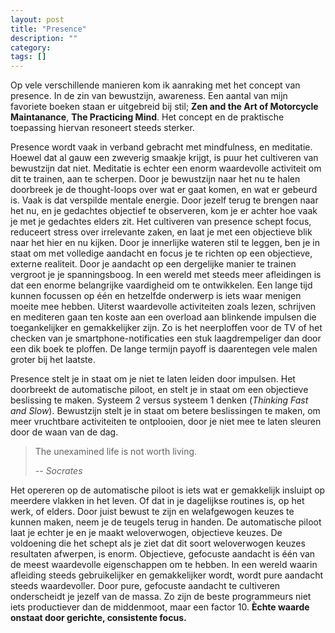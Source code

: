 ```yaml
---
layout: post
title: "Presence"
description: ""
category: 
tags: []
---
```


Op vele verschillende manieren kom ik aanraking met het concept van presence. In de zin van bewustzijn, awareness. Een aantal van mijn favoriete boeken staan er uitgebreid bij stil; **Zen and the Art of Motorcycle Maintanance**, **The Practicing Mind**. Het concept en de praktische toepassing hiervan resoneert steeds sterker. 

Presence wordt vaak in verband gebracht met mindfulness, en meditatie. Hoewel dat al gauw een zweverig smaakje krijgt, is puur het cultiveren van bewustzijn dat niet. Meditatie is echter een enorm waardevolle activiteit om dit te trainen, aan te scherpen. Door je bewustzijn naar het nu te halen doorbreek je de thought-loops over wat er gaat komen, en wat er gebeurd is. Vaak is dat verspilde mentale energie. Door jezelf terug te brengen naar het nu, en je gedachtes objectief te observeren, kom je er achter hoe vaak je met je gedachtes elders zit. Het cultiveren van presence schept focus, reduceert stress over irrelevante zaken, en laat je met een objectieve blik naar het hier en nu kijken. Door je innerlijke wateren stil te leggen, ben je in staat om met volledige aandacht en focus je te richten op een objectieve, externe realiteit. Door je aandacht op een dergelijke manier te trainen vergroot je je spanningsboog. In een wereld met steeds meer afleidingen is dat een enorme belangrijke vaardigheid om te ontwikkelen. Een lange tijd kunnen focussen op één en hetzelfde onderwerp is iets waar menigen moeite mee hebben. Uiterst waardevolle activiteiten zoals lezen, schrijven en mediteren gaan ten koste aan een overload aan blinkende impulsen die toegankelijker en gemakkelijker zijn. Zo is het neerploffen voor de TV of het checken van je smartphone-notificaties een stuk laagdrempeliger dan door een dik boek te ploffen. De lange termijn payoff is daarentegen vele malen groter bij het laatste. 

Presence stelt je in staat om je niet te laten leiden door impulsen. Het doorbreekt de automatische piloot, en stelt je in staat om een objectieve beslissing te maken. Systeem 2 versus systeem 1 denken (*Thinking Fast and Slow*). Bewustzijn stelt je in staat om betere beslissingen te maken, om meer vruchtbare activiteiten te ontplooien, door je niet mee te laten sleuren door de waan van de dag.


>The unexamined life is not worth living.
>
> -- <cite>Socrates</cite>

Het opereren op de automatische piloot is iets wat er gemakkelijk insluipt op meerdere vlakken in het leven. Of dat in je dagelijkse routines is, op het werk, of elders. Door juist bewust te zijn en welafgewogen keuzes te kunnen maken, neem je de teugels terug in handen. De automatische piloot laat je echter je en je maakt weloverwogen, objectieve keuzes. De voldoening die het schept als je ziet dat dit soort weloverwogen keuzes resultaten afwerpen, is enorm. Objectieve, gefocuste aandacht is één van de meest waardevolle eigenschappen om te hebben. In een wereld waarin afleiding steeds gebruikelijker en gemakkelijker wordt, wordt pure aandacht steeds waardevoller. Door pure, gefocuste aandacht te cultiveren onderscheidt je jezelf van de massa. Zo zijn de beste programmeurs niet iets productiever dan de middenmoot, maar een factor 10. **Èchte waarde onstaat door gerichte, consistente focus.**

